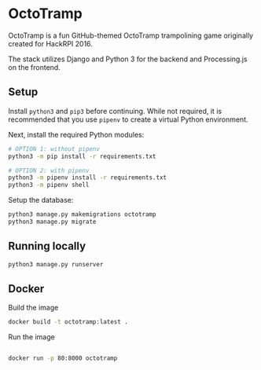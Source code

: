 # OctoTramp

OctoTramp is a fun GitHub-themed OctoTramp trampolining game originally created
for HackRPI 2016.

The stack utilizes Django and Python 3 for the backend and Processing.js on the
frontend.

## Setup

Install `python3` and `pip3` before continuing. While not required, it is
recommended that you use `pipenv` to create a virtual Python environment.

Next, install the required Python modules:

```bash
# OPTION 1: without pipenv
python3 -m pip install -r requirements.txt

# OPTION 2: with pipenv
python3 -m pipenv install -r requirements.txt
python3 -m pipenv shell
```

Setup the database:

```bash
python3 manage.py makemigrations octotramp
python3 manage.py migrate
```

## Running locally

```bash
python3 manage.py runserver
```

## Docker

Build the image

```bash
docker build -t octotramp:latest .
```

Run the image

```bash

docker run -p 80:8000 octotramp
```
